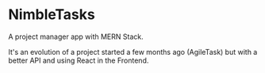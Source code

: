 # NimbleTasks

A project manager app with MERN Stack. 

It's an evolution of a project started a few months ago (AgileTask) but with a better API and using React in the Frontend.


